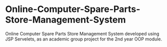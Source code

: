 # Online-Computer-Spare-Parts-Store-Management-System
Online Computer Spare Parts Store Management System developed using JSP Servelets, as an academic group project for the 2nd year OOP module. 
